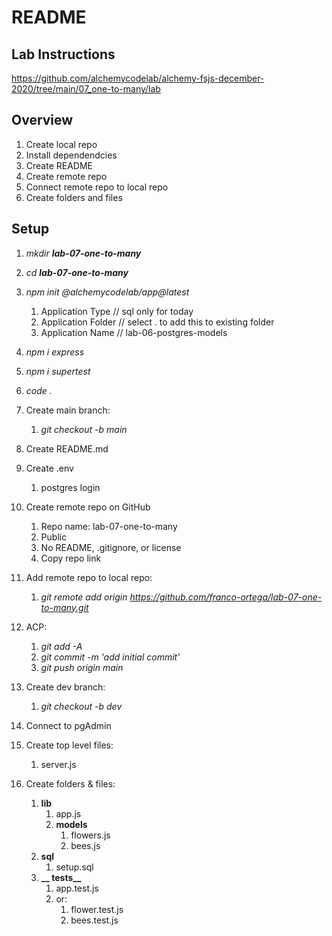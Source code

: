 # README

## Lab Instructions

https://github.com/alchemycodelab/alchemy-fsjs-december-2020/tree/main/07_one-to-many/lab

## Overview

1. Create local repo
1. Install dependendcies
1. Create README
1. Create remote repo
1. Connect remote repo to local repo
1. Create folders and files

## Setup

1. *mkdir **lab-07-one-to-many***
1. *cd **lab-07-one-to-many***
1. *npm init @alchemycodelab/app@latest*
    1. Application Type // sql only for today
    1. Application Folder // select . to add this to existing folder
    1. Application Name // lab-06-postgres-models
1. *npm i express*
1. *npm i supertest*
1. *code .*
1. Create main branch:
    1. *git checkout -b main*
1. Create README.md
1. Create .env
    1. postgres login
1. Create remote repo on GitHub
    1. Repo name: lab-07-one-to-many
    1. Public
    1. No README, .gitignore, or license
    1. Copy repo link
1. Add remote repo to local repo:
    1. *git remote add origin https://github.com/franco-ortega/lab-07-one-to-many.git*

1. ACP:
    1. *git add -A*
    1. *git commit -m 'add initial commit'*
    1. *git push origin main*
1. Create dev branch:
    1. *git checkout -b dev*
1. Connect to pgAdmin
1. Create top level files:
    1. server.js
1. Create folders & files:
    1. **lib**
        1. app.js
        1. **models**
            1. flowers.js
            1. bees.js
    1. **sql**
        1. setup.sql
    1. **__ tests__**
        1. app.test.js
        1. or:
            1. flower.test.js
            1. bees.test.js